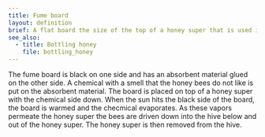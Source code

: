```yaml
---
title: Fume board
layout: definition
brief: A flat board the size of the top of a honey super that is used in the honey harvest process to drive the honey bees out of the honey super. 
see_also: 
  - title: Bottling honey
    file: bottling_honey 
---
```


The fume board is black on one side and has an absorbent material glued on the other side.  A chemical with a smell that the honey bees do not like is put on the absorbent material.  The board is placed on top of a honey super with the chemical side down.  When the sun hits the black side of the board, the board is warmed and the checmical evaporates.  As these vapors permeate the honey super the bees are driven down into the hive below and out of the honey super.  The honey super is then removed from the hive.
